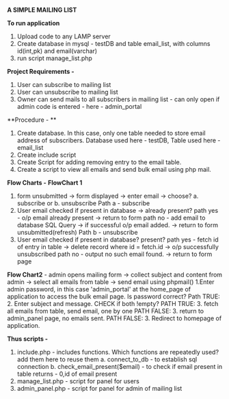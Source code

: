 **A SIMPLE MAILING LIST**

**To run application**
1. Upload code to any LAMP server
3. Create database in mysql - testDB and table email_list, with columns id(int,pk) and email(varchar)
4. run script manage_list.php

**Project Requirements -** 
1. User can subscribe to mailing list
2. User can unsubscribe to mailing list
3. Owner can send mails to all subscribers in mailing list - can only open
if admin code is entered - here - admin_portal

**Procedure - **
1. Create database. 
In this case, only one table needed to store email
address of subscribers.
Database used here - testDB, Table used here - email_list
2. Create include script
3. Create Script for adding removing entry to
the email table.
4. Create a script to view all emails and send 
bulk email using php mail.

**Flow Charts -**
**FlowChart 1** 
1. form unsubmitted -> form displayed ->
enter email -> choose? a. subscribe or b. unsubscribe
Path a - subscribe 
2. User email checked if present in database -> already present?
path yes - o/p email already present -> return to form
path no - add email to database SQL Query -> if successful
o/p email added. -> return to form unsubmitted(refresh)
Path b - unsubscribe 
2. User email checked if present in database? present?
path yes - fetch id of entry in table -> delete record 
where id = fetch.id -> o/p successfully unsubscribed
path no - output no such email found. -> return to form
page

**Flow Chart2** - admin opens mailing form -> collect subject and content
from admin -> select all emails from table -> send email 
using phpmail()
1.Enter admin password, in this case 'admin_portal' at the home_page of 
application to access the bulk email page. Is password correct? 
Path TRUE:
2. Enter subject and message. CHECK if both !empty?
	PATH TRUE:
		3. fetch all emails from table, send email, one by one
	PATH FALSE:
		3. return to admin_panel page, no emails sent.
PATH FALSE:
3. Redirect to homepage of application.




**Thus scripts -**
1. include.php - includes functions. Which functions are 
repeatedly used? add them here to reuse them
	a. connect_to_db - to establish sql connection
	b. check_email_present($email) - to check if email present
in table returns - 0,id of email present
2. manage_list.php  - script for panel for users
3. admin_panel.php - script for panel for admin of mailing list


